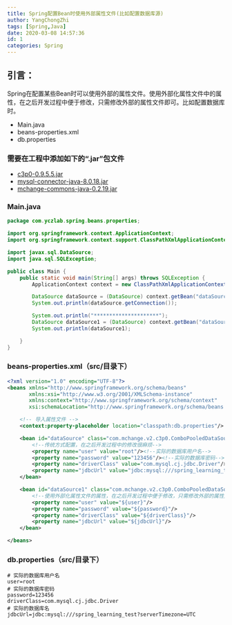```yaml
---
title: Spring配置Bean时使用外部属性文件(比如配置数据库源)
author: YangChongZhi
tags: [Spring,Java]
date: 2020-03-08 14:57:36
id: 1
categories: Spring
---
```

## 引言：
Spring在配置某些Bean时可以使用外部的属性文件。使用外部化属性文件中的属性，在之后开发过程中便于修改，只需修改外部的属性文件即可。比如配置数据库时。
- Main.java
- beans-properties.xml
- db.properties
<!-- more -->

### 需要在工程中添加如下的“.jar”包文件
- [c3p0-0.9.5.5.jar](c3p0-0.9.5.5.jar)
- [mysql-connector-java-8.0.18.jar](mysql-connector-java-8.0.18.jar)
- [mchange-commons-java-0.2.19.jar](mchange-commons-java-0.2.19.jar)


### Main.java
```java
package com.yczlab.spring.beans.properties;

import org.springframework.context.ApplicationContext;
import org.springframework.context.support.ClassPathXmlApplicationContext;

import javax.sql.DataSource;
import java.sql.SQLException;

public class Main {
    public static void main(String[] args) throws SQLException {
        ApplicationContext context = new ClassPathXmlApplicationContext("beans-properties.xml");

        DataSource dataSource = (DataSource) context.getBean("dataSource");
        System.out.println(dataSource.getConnection());

        System.out.println("*********************");
        DataSource dataSource1 = (DataSource) context.getBean("dataSource1");
        System.out.println(dataSource1);

    }
}
```

### beans-properties.xml（src/目录下）
```xml
<?xml version="1.0" encoding="UTF-8"?>
<beans xmlns="http://www.springframework.org/schema/beans"
       xmlns:xsi="http://www.w3.org/2001/XMLSchema-instance"
       xmlns:context="http://www.springframework.org/schema/context"
       xsi:schemaLocation="http://www.springframework.org/schema/beans http://www.springframework.org/schema/beans/spring-beans.xsd http://www.springframework.org/schema/context https://www.springframework.org/schema/context/spring-context.xsd">

    <!-- 导入属性文件 -->
    <context:property-placeholder location="classpath:db.properties"/>

    <bean id="dataSource" class="com.mchange.v2.c3p0.ComboPooledDataSource">
        <!--传统方式配置，在之后开发过程中的修改很麻烦-->
        <property name="user" value="root"/><!--实际的数据库用户名-->
        <property name="password" value="123456"/><!--实际的数据库密码-->
        <property name="driverClass" value="com.mysql.cj.jdbc.Driver"/>
        <property name="jdbcUrl" value="jdbc:mysql:///spring_learning_test?serverTimezone=UTC"/><!--实际的数据库名-->
    </bean>

    <bean id="dataSource1" class="com.mchange.v2.c3p0.ComboPooledDataSource">
        <!--使用外部化属性文件的属性，在之后开发过程中便于修改，只需修改外部的属性文件即可-->
        <property name="user" value="${user}"/>
        <property name="password" value="${password}"/>
        <property name="driverClass" value="${driverClass}"/>
        <property name="jdbcUrl" value="${jdbcUrl}"/>
    </bean>

</beans>
```

### db.properties（src/目录下）
```
# 实际的数据库用户名
user=root
# 实际的数据库密码
password=123456
driverClass=com.mysql.cj.jdbc.Driver
# 实际的数据库名
jdbcUrl=jdbc:mysql:///spring_learning_test?serverTimezone=UTC
```


